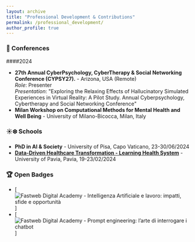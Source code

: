 ```yaml
---
layout: archive
title: "Professional Development & Contributions"
permalink: /professional_development/
author_profile: true
---
```


### 📅 Conferences
####2024
- **27th Annual CyberPsychology, CyberTherapy & Social Networking Conference (CYPSY27).** - Arizona, USA (Remote)  
  *Role*: Presenter  
  *Presentation*: "Exploring the Relaxing Effects of Hallucinatory Simulated Experiences in Virtual Reality: A Pilot Study. Annual Cyberpsychology, Cybertherapy and Social Networking Conference"
- **Milan Workshop on Computational Methods for Mental Health and Well Being** - University of Milano-Bicocca, Milan, Italy

### ☀️❄️ Schools
- **PhD in AI & Society** - University of Pisa, Capo Vaticano, 23-30/06/2024  
- [**Data-Driven Healthcare Transformation - Learning Health System**](https://app.myopenbadge.com/receive/iCQS-86d7c844dfb7dec622bc72c0506795d6-IKEy-61724756715/uwaPhVHtzDBg-0f77bcc0f6500045859c7fd16cb8da48-epXtOSGR8BUl-5/public) - University of Pavia, Pavia, 19-23/02/2024  

### 🏆 Open Badges
- [![Fastweb Digital Academy - Intelligenza Artificiale e lavoro: impatti, sfide e opportunità](master/professional_development/FA_Intelligenza_Artificiale_e_lavoro_impatti,_sfide_e_opportunità.png)]
- [![Fastweb Digital Academy - Prompt engineering: l’arte di interrogare i chatbot](master/professional_development/FA_Prompt_engineering_l’arte_di_interrogare_i_chatbot.png)]



